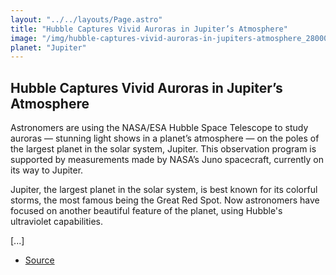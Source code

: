 ```yaml
---
layout: "../../layouts/Page.astro"
title: "Hubble Captures Vivid Auroras in Jupiter’s Atmosphere"
image: "/img/hubble-captures-vivid-auroras-in-jupiters-atmosphere_28000029525_o~large.jpg"
planet: "Jupiter"
---
```


## Hubble Captures Vivid Auroras in Jupiter’s Atmosphere

Astronomers are using the NASA/ESA Hubble Space Telescope to study auroras — stunning light shows in a planet’s atmosphere — on the poles of the largest planet in the solar system, Jupiter. This observation program is supported by measurements made by NASA’s Juno spacecraft, currently on its way to Jupiter.

Jupiter, the largest planet in the solar system, is best known for its colorful storms, the most famous being the Great Red Spot. Now astronomers have focused on another beautiful feature of the planet, using Hubble's ultraviolet capabilities.

[...]

- [Source](https://images.nasa.gov/details/hubble-captures-vivid-auroras-in-jupiters-atmosphere_28000029525_o)
